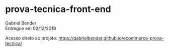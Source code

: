 # prova-tecnica-front-end
Gabriel Bender<br>
Entregue em 02/12/2019

Acesso direto ao projeto:
https://gabrielbender.github.io/ecommerce-prova-tecnica/
